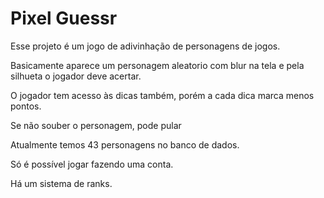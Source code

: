 # Pixel Guessr

Esse projeto é um jogo de adivinhação de personagens de jogos.

Basicamente aparece um personagem aleatorio com blur na tela e pela silhueta o jogador deve acertar.

O jogador tem acesso às dicas também, porém a cada dica marca menos pontos.

Se não souber o personagem, pode pular

Atualmente temos 43 personagens no banco de dados.

Só é possível jogar fazendo uma conta.

Há um sistema de ranks.